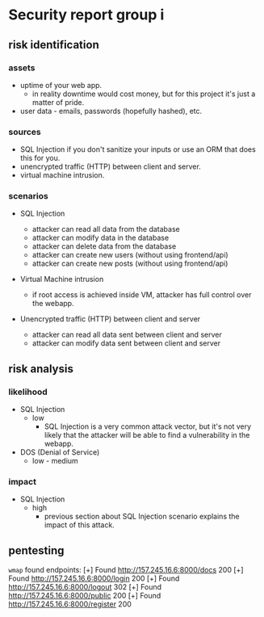 # Security report group i

## risk identification

### assets

* uptime of your web app.
  * in reality downtime would cost money, but for this project it's just a matter of pride.
* user data - emails, passwords (hopefully hashed), etc.

### sources

* SQL Injection if you don't sanitize your inputs or use an ORM that does this for you.
* unencrypted traffic (HTTP) between client and server.
* virtual machine intrusion.

### scenarios

* SQL Injection
  * attacker can read all data from the database
  * attacker can modify data in the database
  * attacker can delete data from the database
  * attacker can create new users (without using frontend/api)
  * attacker can create new posts (without using frontend/api)
* Virtual Machine intrusion
  * if root access is achieved inside VM, attacker has full control over the webapp.

* Unencrypted traffic (HTTP) between client and server
  * attacker can read all data sent between client and server
  * attacker can modify data sent between client and server

## risk analysis

### likelihood

* SQL Injection
  * low
    * SQL Injection is a very common attack vector, but it's not very likely that the attacker will be able to find a vulnerability in the webapp.
* DOS (Denial of Service)
  * low - medium


### impact

* SQL Injection
  * high
    * previous section about SQL Injection scenario explains the impact of this attack.

## pentesting

`wmap` found endpoints:
[+] Found http://157.245.16.6:8000/docs 200
[+] Found http://157.245.16.6:8000/login 200
[+] Found http://157.245.16.6:8000/logout 302
[+] Found http://157.245.16.6:8000/public 200
[+] Found http://157.245.16.6:8000/register 200
